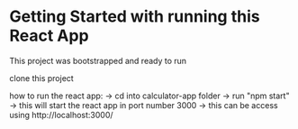 # Getting Started with running this React App

This project was bootstrapped and ready to run

clone this project

how to run the react app: 
-> cd into calculator-app folder
-> run "npm start" -> this will start the react app in port number 3000
-> this can be access using  http://localhost:3000/ 

